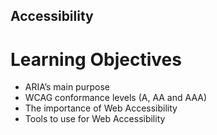 ## Accessibility

# Learning Objectives

- ARIA’s main purpose
- WCAG conformance levels (A, AA and AAA)
- The importance of Web Accessibility
- Tools to use for Web Accessibility
